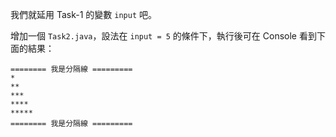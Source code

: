 我們就延用 Task-1 的變數 `input` 吧。

增加一個 `Task2.java`，設法在 `input = 5` 的條件下，執行後可在 Console 看到下面的結果：


```
======== 我是分隔線 =========
*
**
***
****
*****
======== 我是分隔線 =========
```
